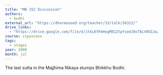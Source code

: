 ```yaml
---
title: "MN 152 Discussion"
authors:
  - bodhi
external_url: "https://dharmaseed.org/teacher/33/talk/36312/"
drive_links:
  - "https://drive.google.com/file/d/1tkLKYFmHogM81ZtpYsedJ0sTbLV8O1Jw/view?usp=drivesdk"
course: vipassana
tags:
  - stages
year: 2000
month: jul
---
```


The last sutta in the Majjhima Nikaya stumps Bhikkhu Bodhi.
